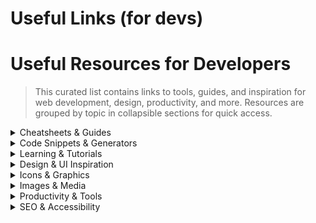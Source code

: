 # Useful Links (for devs)
# Useful Resources for Developers

> This curated list contains links to tools, guides, and inspiration for web development, design, productivity, and more. Resources are grouped by topic in collapsible sections for quick access.

<details>
<summary>Cheatsheets & Guides</summary>

- [Naming cheatsheet](https://github.com/kettanaito/naming-cheatsheet) – Naming conventions for code
- [A general cheatsheet for devs](https://devhints.io/) – Quick reference for many languages & tools
- [All HTML tags](https://allthetags.com/) – Complete list of HTML tags
- [Emmet Syntax](https://docs.emmet.io/abbreviations/syntax/) – Abbreviations for faster HTML/CSS
- [Writing on Github](https://docs.github.com/en/get-started/writing-on-github/getting-started-with-writing-and-formatting-on-github/basic-writing-and-formatting-syntax) – Markdown & formatting on GitHub
- [Git Book](https://git-scm.com/book/en/v2) – Comprehensive Git guide
- [Roadmaps for learning multiple languages, developer roles, etc](https://roadmap.sh/) – Developer learning paths
- [Atomic Design Methodology](https://atomicdesign.bradfrost.com/chapter-2/) – UI design principles
- [Atomic Design Principles & Methodology 101](https://xd.adobe.com/ideas/process/ui-design/atomic-design-principles-methodology-101/) – UI design principles

</details>

<details>
<summary>Code Snippets & Generators</summary>

- [Shortcodes](https://shortcode.dev/) – Useful code snippets
- [Short code snippets](https://www.30secondsofcode.org/) – Quick code examples
- [Snippet Generator](https://snippet-generator.app/) – Generate code snippets for VS Code
- [Generate Types - Typescript](https://app.quicktype.io/) – Generate TypeScript types from JSON

</details>

<details>
<summary>Learning & Tutorials</summary>

- [Learning git branching](https://learngitbranching.js.org/) – Interactive Git branching
- [Learning CSS grid](https://cssgridgarden.com/) – CSS Grid game
- [Javascript Tutorial - Website](https://javascript.info/) – Comprehensive JS tutorial
- [Javascript Book - Eloquent](https://eloquentjavascript.net/) – In-depth JS book
- [Learning Web Development - From Foundation to Job Ready ](https://www.theodinproject.com/) – Full-stack curriculum
- [Design resources for developers](https://github.com/bradtraversy/design-resources-for-developers#ui-graphics) – Design tools for devs

</details>

<details>
<summary>Design & UI Inspiration</summary>

- [Dribble](https://dribbble.com/) – UI/UX inspiration
- [Godly Website](https://godly.website/) – Creative web designs
- [Mobbin](https://mobbin.com/) – Mobile & web design patterns
- [Awwards](https://www.awwwards.com/) – Award-winning websites
- [LandBook](https://land-book.com/) – Landing page inspiration
- [Collect UI](https://collectui.com/) – UI design inspiration
- [UI Design Daily](https://www.uidesigndaily.com/) – Daily UI ideas
- [Realtime Colors](https://www.realtimecolors.com/) – Color palette generator
- [Relume](https://www.relume.io/) – Website inspiration & tools
- [Behance](https://www.behance.net/) – Creative portfolios
- [Pinterest](https://www.pinterest.com/) – Design ideas

</details>

<details>
<summary>Icons & Graphics</summary>

- [Icon Finder](https://www.iconfinder.com/) – Search for icons
- [Astro Icons](https://www.astroicon.dev/) – Astro icon library
- [Tabler Icons](https://tabler.io/icons) – Free SVG icons
- [Font Awesome Icons](https://fontawesome.com/) – Popular icon set
- [Free Illustration](https://www.manypixels.co/) – Free illustrations
- [Waves illustration](https://getwaves.io/) – SVG wave generator
- [Symbols](https://symbl.cc/en/) – Unicode symbols
- [Favicon generator](https://favicon.io/favicon-converter/) – Create favicons

</details>

<details>
<summary>Images & Media</summary>

- [Stock images](https://unsplash.com/) – Free stock photos
- [Placeholder images](https://picsum.photos/) – Placeholder image generator
- [Layout Grid Examples](https://gridbyexample.com/) – CSS grid layouts

</details>

<details>
<summary>Productivity & Tools</summary>

- [Online Pomodoro Tool](https://pomofocus.io/) – Pomodoro timer
- [Typing tool](https://www.typing.com/) – Improve typing speed
- [Free Hosting for deploying websites](https://www.netlify.com/) – Free static site hosting
- [Image to Text](https://www.imagetotext.info/) – OCR tool

</details>

<details>
<summary>SEO & Accessibility</summary>

- [Open Graph - SEO](https://seosetups.com/blog/open-graph/) – Open Graph tags for SEO
- [WAVE Web Accessibility Evaluation Tool](https://wave.webaim.org/) – Accessibility checker
- [LightHouse](https://developer.chrome.com/docs/lighthouse/overview/) – Site performance & accessibility audit
- [CSS reset](https://www.joshwcomeau.com/css/custom-css-reset/) – CSS reset guide

</details>